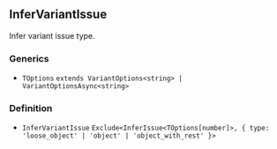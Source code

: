 InferVariantIssue
-----------------

Infer variant issue type.

### Generics

*   `TOptions` `extends VariantOptions<string> | VariantOptionsAsync<string>`

### Definition

*   `InferVariantIssue` `Exclude<InferIssue<TOptions[number]>, { type: 'loose_object' | 'object' | 'object_with_rest' }>`
